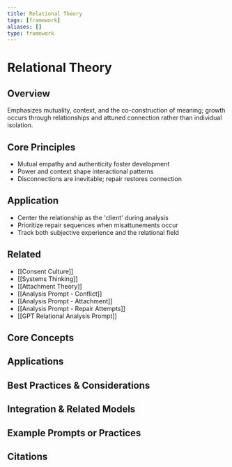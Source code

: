 ```yaml
---
title: Relational Theory
tags: [framework]
aliases: []
type: framework
---
```


<!-- @format -->

# Relational Theory

## Overview

Emphasizes mutuality, context, and the co-construction of meaning; growth occurs through relationships and attuned connection rather than individual isolation.

## Core Principles

- Mutual empathy and authenticity foster development
- Power and context shape interactional patterns
- Disconnections are inevitable; repair restores connection

## Application

- Center the relationship as the 'client' during analysis
- Prioritize repair sequences when misattunements occur
- Track both subjective experience and the relational field

## Related

- [[Consent Culture]]
- [[Systems Thinking]]
- [[Attachment Theory]]
- [[Analysis Prompt - Conflict]]
- [[Analysis Prompt - Attachment]]
- [[Analysis Prompt - Repair Attempts]]
- [[GPT Relational Analysis Prompt]]


## Core Concepts


## Applications


## Best Practices & Considerations


## Integration & Related Models


## Example Prompts or Practices


## Citations
